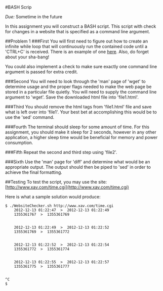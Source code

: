#BASH Scrip

*Due:* Sometime in the future

In this assignment you will construct a BASH script. This script with check for changes in a website that is specified as a command line argument.

##Problem 1
###First
You will first need to figure out how to create an infinite while loop that will continuously run the contained code until a 'CTRL+C' is received. There is an example of one [here](http://tldp.org/LDP/Bash-Beginners-Guide/html/sect_09_02.html). Also, do forget about your sha-bang!

You could also implement a check to make sure exactly one command line argument is passed for extra credit.


###Second
You will need to look through the 'man' page of 'wget' to determine usage and the proper flags needed to make the web page be stored in a particular file quietly. You will need to supply the command line argument to 'wget'. Save the downloaded html file into 'file1.html'.


###Third
You should remove the html tags from 'file1.html' file and save what is left over into 'file1'. Your best bet at accomplishing this would be to use the 'sed' command.


###Fourth
The terminal should sleep for some amount of time. For this assignment, you should make it sleep for 2 seconds, however in any other application, a higher sleep time would be beneficial for memory and power consumption.


###Fifth
Repeat the second and third step using 'file2'.


###Sixth
Use the 'man' page for 'diff' and determine what would be an appropriate output. The output should then be piped to 'sed' in order to achieve the final formatting.


##Testing
To test the script, you may use the site: [http://www.xav.com/time.cgi](http://www.xav.com/time.cgi)

Here is what a sample solution would produce:

	$ ./WebsiteChecker.sh http://www.xav.com/time.cgi
		2012-12-13 01:22:47  >  2012-12-13 01:22:49
		1355361767  >  1355361769


		2012-12-13 01:22:49  >  2012-12-13 01:22:52
		1355361769  >  1355361772


		2012-12-13 01:22:52  >  2012-12-13 01:22:54
		1355361772  >  1355361774


		2012-12-13 01:22:55  >  2012-12-13 01:22:57
		1355361775  >  1355361777


	^C
	$
